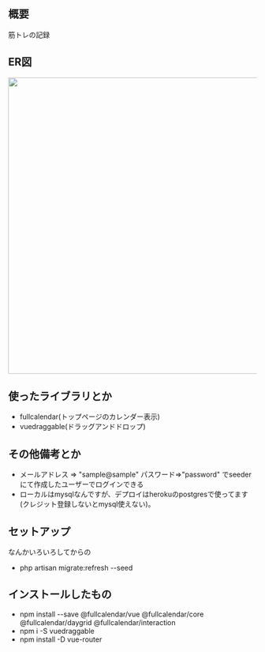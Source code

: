 ## 概要
筋トレの記録

## ER図
<img src="https://i.imgur.com/XXn7pus.png" height=600px>

## 使ったライブラリとか

- fullcalendar(トップページのカレンダー表示)
- vuedraggable(ドラッグアンドドロップ)

## その他備考とか
- メールアドレス => "sample@sample" パスワード=>"password" でseederにて作成したユーザーでログインできる
- ローカルはmysqlなんですが、デプロイはherokuのpostgresで使ってます(クレジット登録しないとmysql使えない)。

## セットアップ
なんかいろいろしてからの
- php artisan migrate:refresh --seed

## インストールしたもの
- npm install --save @fullcalendar/vue @fullcalendar/core @fullcalendar/daygrid @fullcalendar/interaction
- npm i -S vuedraggable
- npm install -D vue-router